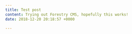 ```yaml
---
title: Test post
content: Trying out Forestry CMS, hopefully this works!
date: 2018-12-20 20:18:57 +0000

---
```

